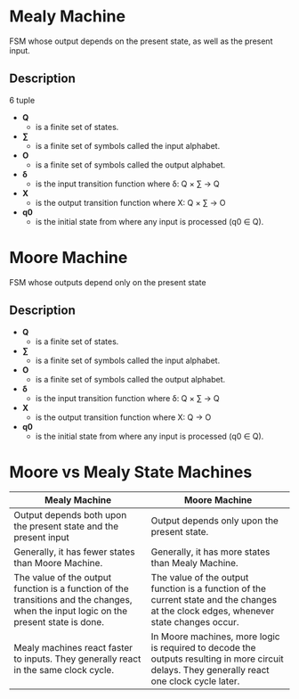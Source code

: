 # Mealy Machine
FSM whose output depends on the present state, as well as the present input.

## Description
6 tuple
- **Q**
	- is a finite set of states.
- **∑**
	- is a finite set of symbols called the input alphabet.
- **O**
	- is a finite set of symbols called the output alphabet.
- **δ**
	- is the input transition function where δ: Q × ∑ → Q
- **X**
	- is the output transition function where X: Q × ∑ → O
- **q0**
	- is the initial state from where any input is processed (q0 ∈ Q).

# Moore Machine
FSM whose outputs depend only on the present state
## Description
- **Q**
	- is a finite set of states.
- **∑**
	- is a finite set of symbols called the input alphabet.
- **O**
	- is a finite set of symbols called the output alphabet.
- **δ**
	- is the input transition function where δ: Q × ∑ → Q
- **X**
	- is the output transition function where X: Q → O
- **q0**
	- is the initial state from where any input is processed (q0 ∈ Q).
# Moore vs Mealy State Machines
| Mealy Machine                                                                                                                         | Moore Machine                                                                                                                                 |
| ------------------------------------------------------------------------------------------------------------------------------------- | --------------------------------------------------------------------------------------------------------------------------------------------- |
| Output depends both upon the present state and the present input                                                                      | Output depends only upon the present state.                                                                                                   |
| Generally, it has fewer states than Moore Machine.                                                                                    | Generally, it has more states than Mealy Machine.                                                                                             |
| The value of the output function is a function of the transitions and the changes, when the input logic on the present state is done. | The value of the output function is a function of the current state and the changes at the clock edges, whenever state changes occur.         |
| Mealy machines react faster to inputs. They generally react in the same clock cycle.                                                  | In Moore machines, more logic is required to decode the outputs resulting in more circuit delays. They generally react one clock cycle later. |
